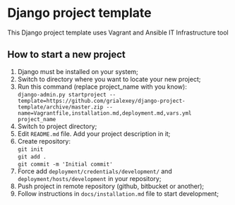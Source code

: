 Django project template
=======================

This Django project template uses Vagrant and Ansible IT Infrastructure tool

How to start a new project  
--------------------------
1. Django must be installed on your system;
2. Switch to directory where you want to locate your new project;
3. Run this command (replace project_name with you know):  
   `django-admin.py startproject --template=https://github.com/grialexey/django-project-template/archive/master.zip --name=Vagrantfile,installation.md,deployment.md,vars.yml project_name`  
4. Switch to project directory;
5. Edit `README.md` file. Add your project description in it;
6. Create repository:  
   `git init`  
   `git add .`  
   `git commit -m 'Initial commit'`
7. Force add `deployment/credentials/development/` and `deployment/hosts/development` in your repository;
7. Push project in remote repository (github, bitbucket or another);
8. Follow instructions in `docs/installation.md` file to start development;

